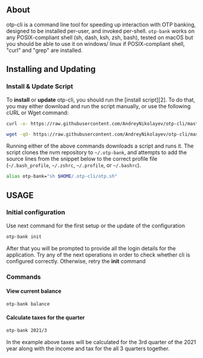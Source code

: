 ## About
otp-cli is a command line tool for speeding up interaction with OTP banking, designed to be installed per-user, and invoked per-shell. `otp-bank` works on any POSIX-compliant shell (sh, dash, ksh, zsh, bash), tested on macOS but you should be able to use it on windows/ linux if POSIX-compliant shell, "curl" and "grep" are installed.

## Installing and Updating

### Install & Update Script

To **install** or **update** otp-cli, you should run the [install script][2]. To do that, you may either download and run the script manually, or use the following cURL or Wget command:
```sh
curl -o- https://raw.githubusercontent.com/AndreyNikolayev/otp-cli/master/install.sh | bash
```
```sh
wget -qO- https://raw.githubusercontent.com/AndreyNikolayev/otp-cli/master/install.sh | bash
```

Running either of the above commands downloads a script and runs it. The script clones the nvm repository to `~/.otp-bank`, and attempts to add the source lines from the snippet below to the correct profile file (`~/.bash_profile`, `~/.zshrc`, `~/.profile`, or `~/.bashrc`).

```sh
alias otp-bank="sh $HOME/.otp-cli/otp.sh"
```

## USAGE

### Initial configuration

Use next command for the first setup or the update of the configuration

```sh
otp-bank init
```

After that you will be prompted to provide all the login details for the application. Try any of the next operations in order to check whether cli is configured correctly. Otherwise, retry the **init** command

### Commands

#### View current balance
```sh
otp-bank balance
```

#### Calculate taxes for the quarter
```sh
otp-bank 2021/3
```
In the example above taxes will be calculated for the 3rd quarter of the 2021 year along with the income and tax for the all 3 quarters together.



